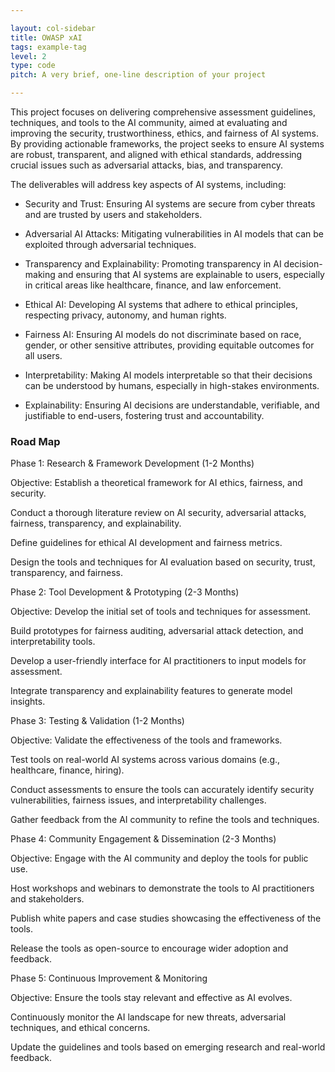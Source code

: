 ```yaml
---

layout: col-sidebar
title: OWASP xAI
tags: example-tag
level: 2
type: code
pitch: A very brief, one-line description of your project

---
```


This project focuses on delivering comprehensive assessment guidelines, techniques, and tools to the AI community, aimed at evaluating and improving the security, trustworthiness, ethics, and fairness of AI systems. By providing actionable frameworks, the project seeks to ensure AI systems are robust, transparent, and aligned with ethical standards, addressing crucial issues such as adversarial attacks, bias, and transparency.

The deliverables will address key aspects of AI systems, including:

* Security and Trust: Ensuring AI systems are secure from cyber threats and are trusted by users and stakeholders.

* Adversarial AI Attacks: Mitigating vulnerabilities in AI models that can be exploited through adversarial techniques.

* Transparency and Explainability: Promoting transparency in AI decision-making and ensuring that AI systems are explainable to users, especially in critical areas like healthcare, finance, and law enforcement.

* Ethical AI: Developing AI systems that adhere to ethical principles, respecting privacy, autonomy, and human rights.

* Fairness AI: Ensuring AI models do not discriminate based on race, gender, or other sensitive attributes, providing equitable outcomes for all users.

* Interpretability: Making AI models interpretable so that their decisions can be understood by humans, especially in high-stakes environments.

* Explainability: Ensuring AI decisions are understandable, verifiable, and justifiable to end-users, fostering trust and accountability.

### Road Map
Phase 1: Research & Framework Development (1-2 Months)

Objective: Establish a theoretical framework for AI ethics, fairness, and security.

Conduct a thorough literature review on AI security, adversarial attacks, fairness, transparency, and explainability.

Define guidelines for ethical AI development and fairness metrics.

Design the tools and techniques for AI evaluation based on security, trust, transparency, and fairness.

Phase 2: Tool Development & Prototyping (2-3 Months)

Objective: Develop the initial set of tools and techniques for assessment.

Build prototypes for fairness auditing, adversarial attack detection, and interpretability tools.

Develop a user-friendly interface for AI practitioners to input models for assessment.

Integrate transparency and explainability features to generate model insights.

Phase 3: Testing & Validation (1-2 Months)

Objective: Validate the effectiveness of the tools and frameworks.

Test tools on real-world AI systems across various domains (e.g., healthcare, finance, hiring).

Conduct assessments to ensure the tools can accurately identify security vulnerabilities, fairness issues, and interpretability challenges.

Gather feedback from the AI community to refine the tools and techniques.

Phase 4: Community Engagement & Dissemination (2-3 Months)

Objective: Engage with the AI community and deploy the tools for public use.

Host workshops and webinars to demonstrate the tools to AI practitioners and stakeholders.

Publish white papers and case studies showcasing the effectiveness of the tools.

Release the tools as open-source to encourage wider adoption and feedback.

Phase 5: Continuous Improvement & Monitoring 

Objective: Ensure the tools stay relevant and effective as AI evolves.

Continuously monitor the AI landscape for new threats, adversarial techniques, and ethical concerns.

Update the guidelines and tools based on emerging research and real-world feedback.

